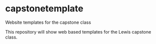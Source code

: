 # capstonetemplate
Website templates for the capstone class

This repository will show web based templates for the Lewis capstone class.
